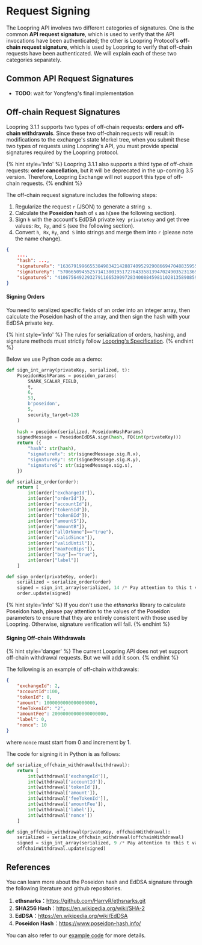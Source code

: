 # Request Signing

The Loopring API involves two different categories of signatures. One is the common **API request signature**, which is used to verify that the API invocations have been authenticated; the other is Loopring Protocol's **off-chain request signature**, which is used by Loopring to verify that off-chain requests have been authenticated. We will explain each of these two categories separately.

## Common API Request Signatures

- **TODO**: wait for Yongfeng's final implementation

## Off-chain Request Signatures

Loopring 3.1.1 supports two types of off-chain requests: **orders** and **off-chain withdrawals**. Since these two off-chain requests will result in modifications to the exchange's state Merkel tree, when you submit these two types of requests using Loopring's API, you must provide special signatures required by the Loopring protocol.

{% hint style='info' %}
Loopring 3.1.1 also supports a third type of off-chain requests: **order cancellation**, but it will be deprecated in the up-coming 3.5 version. Therefore, Loopring Exchange will not support this type of off-chain requests.
{% endhint %}

The off-chain request signature includes the following steps:

1. Regularize the request `r` (JSON) to generate a string` s`.
1. Calculate the **Poseidon** hash of `s` as `h`(see the following section).
1. Sign `h` with the account's EdDSA private key` privateKey` and get three values: `Rx`,` Ry`, and `S` (see the following section).
1. Convert `h`,` Rx`, `Ry`, and` S` into strings and merge them into `r` (please note the name change).

```json
{
    ...,
    "hash": ...,
    "signatureRx": "16367919966553849834214288740952929086694704883595501207054796240908626703398",
    "signatureRy": "5706650945525714138019517276433581394702490352313697178959212750249847059862",
    "signatureS": "410675649229327911665390972834008845981102813589085982164606483611508480748"
}
```

#### Signing Orders

You need to seralized specific fields of an order into an integer array, then calculate the Poseidon hash of the array, and then sign the hash with your EdDSA private key.


{% hint style='info' %}
The rules for serialization of orders, hashing, and signature methods must strictly follow [Loopring's Specification](https://github.com/Loopring/protocols/blob/master/packages/loopring_v3/DESIGN.md).
{% endhint %}

Below we use Python code as a demo:

```python
def sign_int_array(privateKey, serialized, t):
    PoseidonHashParams = poseidon_params(
        SNARK_SCALAR_FIELD,
        t,
        6,
        53,
        b'poseidon',
        5,
        security_target=128
    )
    
    hash = poseidon(serialized, PoseidonHashParams)
    signedMessage = PoseidonEdDSA.sign(hash, FQ(int(privateKey)))
    return ({
        "hash": str(hash),
        "signatureRx": str(signedMessage.sig.R.x),
        "signatureRy": str(signedMessage.sig.R.y),
        "signatureS": str(signedMessage.sig.s),
    })

def serialize_order(order):
    return [
        int(order["exchangeId"]),
        int(order["orderId"]),
        int(order["accountId"]),
        int(order["tokenSId"]),
        int(order["tokenBId"]),
        int(order["amountS"]),
        int(order["amountB"]),
        int(order["allOrNone"]=="true"),
        int(order["validSince"]),
        int(order["validUntil"]),
        int(order["maxFeeBips"]),
        int(order["buy"]=="true"),
        int(order["label"])
    ]

def sign_order(privateKey, order):
	serialized = serialize_order(order)
	signed = sign_int_array(serialized, 14 /* Pay attention to this t value */)
    order.update(signed)
```
{% hint style='info' %}
If you don't use the *ethsnarks* library to calculate Poseidon hash, please pay attention to the values of the Poseidon parameters to ensure that they are entirely consistent with those used by Loopring. Otherwise, signature verification will fail.
{% endhint %}



#### Signing Off-chain Withdrawals
{% hint style='danger' %}
The current Loopring API does not yet support off-chain withdrawal requests. But we will add it soon.
{% endhint %}

The following is an example of off-chain withdrawals:
```json
{
    "exchangeId": 2,
    "accountId":100,
    "tokenId": 0,
    "amount": 1000000000000000000,
    "feeTokenId": "2",
    "amountFee": 20000000000000000000,
    "label": 0,
    "nonce": 10
}
```

where `nonce` must start from 0 and increment by 1.

The code for signing it in Python is as follows:
```python
def serialize_offchain_withdrawal(withdrawal):
    return [
        int(withdrawal['exchangeId']),
        int(withdrawal['accountId']),
        int(withdrawal['tokenId']),
        int(withdrawal['amount']),
        int(withdrawal['feeTokenId']),
        int(withdrawal['amountFee']),
        int(withdrawal['label']),
        int(withdrawal['nonce'])
    ]

def sign_offchain_withdrawal(privateKey, offchainWithdrawal):
    serialized = serialize_offchain_withdrawal(offchainWithdrawal)
    signed = sign_int_array(serialized, 9 /* Pay attention to this t value */)
    offchainWithdrawal.update(signed)
```

## References
You can learn more about the Poseidon hash and EdDSA signature through the following literature and github repositories.

1. **ethsnarks**：https://github.com/HarryR/ethsnarks.git
2. **SHA256 Hash**：<https://en.wikipedia.org/wiki/SHA-2>
3. **EdDSA**：<https://en.wikipedia.org/wiki/EdDSA>
4. **Poseidon Hash**：<https://www.poseidon-hash.info/>


You can also refer to our [example code](./examples.md) for more details.
